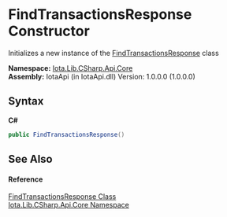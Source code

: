 # FindTransactionsResponse Constructor 
 

Initializes a new instance of the <a href="T_Iota_Lib_CSharp_Api_Core_FindTransactionsResponse">FindTransactionsResponse</a> class

**Namespace:**&nbsp;<a href="N_Iota_Lib_CSharp_Api_Core">Iota.Lib.CSharp.Api.Core</a><br />**Assembly:**&nbsp;IotaApi (in IotaApi.dll) Version: 1.0.0.0 (1.0.0.0)

## Syntax

**C#**<br />
``` C#
public FindTransactionsResponse()
```


## See Also


#### Reference
<a href="T_Iota_Lib_CSharp_Api_Core_FindTransactionsResponse">FindTransactionsResponse Class</a><br /><a href="N_Iota_Lib_CSharp_Api_Core">Iota.Lib.CSharp.Api.Core Namespace</a><br />